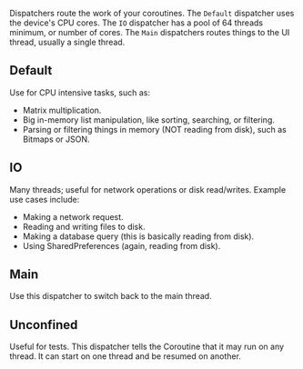 Dispatchers route the work of your coroutines. The `Default` dispatcher uses the device's CPU cores. The `IO` dispatcher has a pool of 64 threads minimum, or number of cores. The `Main` dispatchers routes things to the UI thread, usually a single thread.

## Default

Use for CPU intensive tasks, such as:
- Matrix multiplication.
- Big in-memory list manipulation, like sorting, searching, or filtering.
- Parsing or filtering things in memory (NOT reading from disk), such as Bitmaps or JSON.

## IO

Many threads; useful for network operations or disk read/writes.
Example use cases include:
- Making a network request.
- Reading and writing files to disk.
- Making a database query (this is basically reading from disk).
- Using SharedPreferences (again, reading from disk).

## Main

Use this dispatcher to switch back to the main thread.

## Unconfined

Useful for tests. This dispatcher tells the Coroutine that it may run on any thread.
It can start on one thread and be resumed on another.